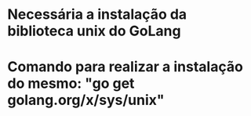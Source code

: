 # Necessária a instalação da biblioteca unix do GoLang

# Comando para realizar a instalação do mesmo: "go get golang.org/x/sys/unix"